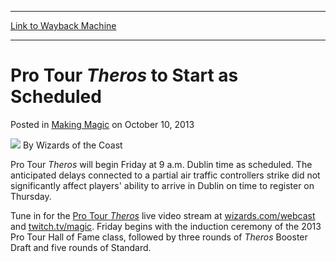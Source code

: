 
---
[Link to Wayback Machine](https://web.archive.org/web/20220118023356/https://magic.wizards.com/en/articles/archive/making-magic/pro-tour-theros-start-scheduled-2013-10-10)

[_metadata_:author]:- "Wizards of the Coast"
[_metadata_:description]:- "Pro Tour Theros will begin Friday at 9 a.m. Dublin time as scheduled. The anticipated delays connected to a partial air traffic controllers strike did not significantly affect players' ability to arrive in Dublin on time to register on Thursday.Tune in for the Pro Tour Theros live video stream at wizards.com/webcast and twitch.tv/magic. Friday begins with the induction"
[_metadata_:generator]:- "Drupal 7 (http://drupal.org)"
[_metadata_:node]:- "658386"
[_metadata_:publish_date]:- "2013-10-10"
[_metadata_:source]:- "div-main-content"
[_metadata_:title]:- "Pro Tour Theros to Start as Scheduled"
[_metadata_:wayback_capture_timestamp]:- "2022-01-18 02:33:56"
[_metadata_:wayback_raw_url]:- "https://web.archive.org/web/20220118023356id_/https://magic.wizards.com/en/articles/archive/making-magic/pro-tour-theros-start-scheduled-2013-10-10"
[_metadata_:wayback_url]:- "https://magic.wizards.com/en/articles/archive/making-magic/pro-tour-theros-start-scheduled-2013-10-10"
---


Pro Tour *Theros* to Start as Scheduled
=======================================



 Posted in [Making Magic](/en/articles/columns/making-magic)
 on October 10, 2013 






![](https://media.magic.wizards.com/styles/auth_small/public/images/person/wizards_author.jpg)
By Wizards of the Coast












Pro Tour *Theros*  will begin Friday at 9 a.m. Dublin time as scheduled. The anticipated delays connected to a partial air traffic controllers strike did not significantly affect players' ability to arrive in Dublin on time to register on Thursday.

Tune in for the [Pro Tour *Theros*](http://archive.wizards.com/magic/tcg/events.aspx?x=mtg/event/protour/theros13) live video stream at [wizards.com/webcast](http://archive.wizards.com/magic/magazine/events.aspx?x=mtgevent/webcast/home) and [twitch.tv/magic](/en/events/coverage/pro-tour%E2%80%93amsterdam-standard-qualifier-season-top-8-decklists). Friday begins with the induction ceremony of the 2013 Pro Tour Hall of Fame class, followed by three rounds of *Theros* Booster Draft and five rounds of Standard. 








